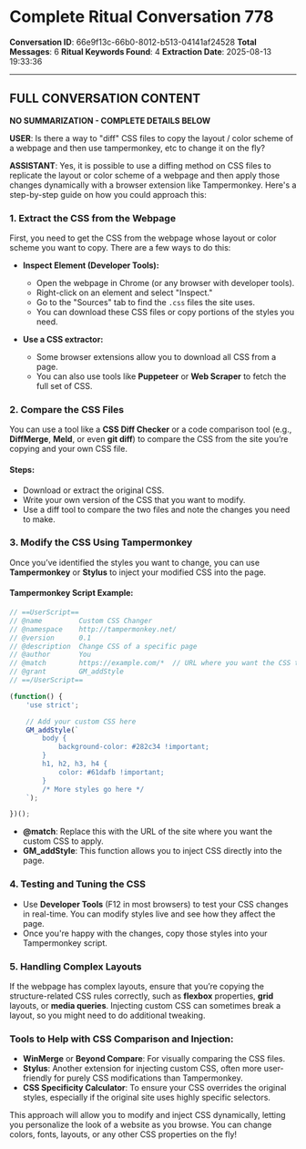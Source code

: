 # Complete Ritual Conversation 778

**Conversation ID**: 66e9f13c-66b0-8012-b513-04141af24528
**Total Messages**: 6
**Ritual Keywords Found**: 4
**Extraction Date**: 2025-08-13 19:33:36

---

## FULL CONVERSATION CONTENT

**NO SUMMARIZATION - COMPLETE DETAILS BELOW**

**USER**: Is there a way to "diff" CSS files to copy the layout / color scheme of a webpage and then use tampermonkey, etc to change it on the fly?

**ASSISTANT**: Yes, it is possible to use a diffing method on CSS files to replicate the layout or color scheme of a webpage and then apply those changes dynamically with a browser extension like Tampermonkey. Here's a step-by-step guide on how you could approach this:

### 1. **Extract the CSS from the Webpage**

First, you need to get the CSS from the webpage whose layout or color scheme you want to copy. There are a few ways to do this:

- **Inspect Element (Developer Tools):**
  - Open the webpage in Chrome (or any browser with developer tools).
  - Right-click on an element and select "Inspect."
  - Go to the "Sources" tab to find the `.css` files the site uses.
  - You can download these CSS files or copy portions of the styles you need.
  
- **Use a CSS extractor:**
  - Some browser extensions allow you to download all CSS from a page.
  - You can also use tools like **Puppeteer** or **Web Scraper** to fetch the full set of CSS.

### 2. **Compare the CSS Files**

You can use a tool like a **CSS Diff Checker** or a code comparison tool (e.g., **DiffMerge**, **Meld**, or even **git diff**) to compare the CSS from the site you’re copying and your own CSS file.

#### Steps:
- Download or extract the original CSS.
- Write your own version of the CSS that you want to modify.
- Use a diff tool to compare the two files and note the changes you need to make.
  
### 3. **Modify the CSS Using Tampermonkey**

Once you’ve identified the styles you want to change, you can use **Tampermonkey** or **Stylus** to inject your modified CSS into the page.

#### Tampermonkey Script Example:
```javascript
// ==UserScript==
// @name         Custom CSS Changer
// @namespace    http://tampermonkey.net/
// @version      0.1
// @description  Change CSS of a specific page
// @author       You
// @match        https://example.com/*  // URL where you want the CSS to apply
// @grant        GM_addStyle
// ==/UserScript==

(function() {
    'use strict';

    // Add your custom CSS here
    GM_addStyle(`
        body {
            background-color: #282c34 !important;
        }
        h1, h2, h3, h4 {
            color: #61dafb !important;
        }
        /* More styles go here */
    `);

})();
```

- **@match**: Replace this with the URL of the site where you want the custom CSS to apply.
- **GM_addStyle**: This function allows you to inject CSS directly into the page.

### 4. **Testing and Tuning the CSS**

- Use **Developer Tools** (F12 in most browsers) to test your CSS changes in real-time. You can modify styles live and see how they affect the page.
- Once you're happy with the changes, copy those styles into your Tampermonkey script.

### 5. **Handling Complex Layouts**

If the webpage has complex layouts, ensure that you’re copying the structure-related CSS rules correctly, such as **flexbox** properties, **grid** layouts, or **media queries**. Injecting custom CSS can sometimes break a layout, so you might need to do additional tweaking.

### Tools to Help with CSS Comparison and Injection:

- **WinMerge** or **Beyond Compare**: For visually comparing the CSS files.
- **Stylus**: Another extension for injecting custom CSS, often more user-friendly for purely CSS modifications than Tampermonkey.
- **CSS Specificity Calculator**: To ensure your CSS overrides the original styles, especially if the original site uses highly specific selectors.

This approach will allow you to modify and inject CSS dynamically, letting you personalize the look of a website as you browse. You can change colors, fonts, layouts, or any other CSS properties on the fly!